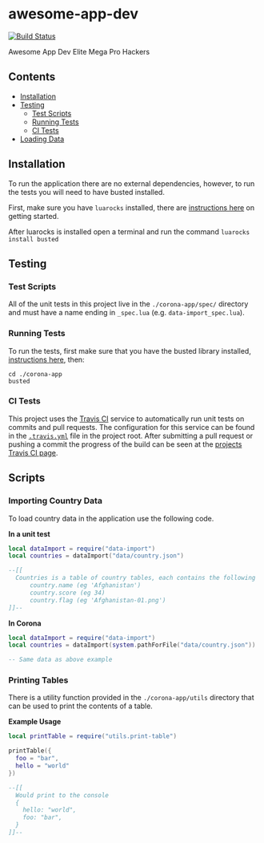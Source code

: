 # awesome-app-dev

[![Build Status](https://travis-ci.org/cahilfoley/awesome-app-dev.svg?branch=develop)](https://travis-ci.org/cahilfoley/awesome-app-dev)

Awesome App Dev Elite Mega Pro Hackers

## Contents

- [Installation](#installation)
- [Testing](#testing)
  - [Test Scripts](#test-scripts)
  - [Running Tests](#running-tests)
  - [CI Tests](#ci-tests)
- [Loading Data](#loading-data)

## Installation

To run the application there are no external dependencies, however, to run the tests you will need to have busted installed.

First, make sure you have `luarocks` installed, there are [instructions here](https://github.com/luarocks/luarocks/wiki/Download) on getting started.

After luarocks is installed open a terminal and run the command `luarocks install busted`

## Testing

### Test Scripts

All of the unit tests in this project live in the `./corona-app/spec/` directory and must have a name ending in `_spec.lua` (e.g. `data-import_spec.lua`).

### Running Tests

To run the tests, first make sure that you have the busted library installed, [instructions here](#Installation), then:

```
cd ./corona-app
busted
```

### CI Tests

This project uses the [Travis CI](https://travis-ci.org/) service to automatically run unit tests on commits and pull requests. The configuration for this service can be found in the [`.travis.yml`](https://github.com/cahilfoley/awesome-app-dev/blob/travis-ci/.travis.yml) file in the project root. After submitting a pull request or pushing a commit the progress of the build can be seen at the [projects Travis CI page](https://travis-ci.org/cahilfoley/awesome-app-dev).

## Scripts

### Importing Country Data

To load country data in the application use the following code.

**In a unit test**

```lua
local dataImport = require("data-import")
local countries = dataImport("data/country.json")

--[[
  Countries is a table of country tables, each contains the following
      country.name (eg 'Afghanistan')
      country.score (eg 34)
      country.flag (eg 'Afghanistan-01.png')
]]--
```

**In Corona**

```lua
local dataImport = require("data-import")
local countries = dataImport(system.pathForFile("data/country.json"))

-- Same data as above example
```

### Printing Tables

There is a utility function provided in the `./corona-app/utils` directory that can be used to print the contents of a table.

**Example Usage**

```lua
local printTable = require("utils.print-table")

printTable({
  foo = "bar",
  hello = "world"
})

--[[
  Would print to the console
  {
    hello: "world",
    foo: "bar",
  }
]]--
```
